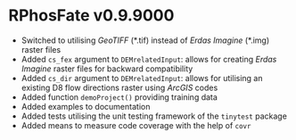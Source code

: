 # RPhosFate v0.9.9000

* Switched to utilising _GeoTIFF_ (\*.tif) instead of _Erdas Imagine_ (\*.img) raster files
* Added `cs_fex` argument to `DEMrelatedInput`: allows for creating _Erdas Imagine_ raster files for backward compatibility
* Added `cs_dir` argument to `DEMrelatedInput`: allows for utilising an existing D8 flow directions raster using _ArcGIS_ codes
* Added function `demoProject()` providing training data
* Added examples to documentation
* Added tests utilising the unit testing framework of the `tinytest` package
* Added means to measure code coverage with the help of `covr`
